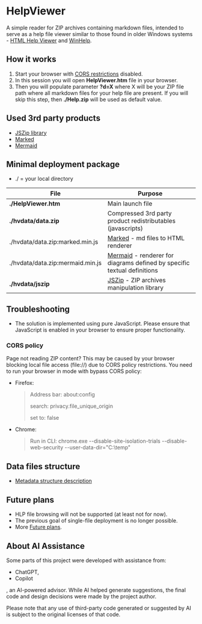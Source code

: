 # HelpViewer

A simple reader for ZIP archives containing markdown files, intended to serve as a help file viewer similar to those found in older Windows systems - [HTML Help Viewer][HTMLHW] and [WinHelp][WinHlp32].

## How it works

1. Start your browser with [CORS restrictions][bypassCORS] disabled.
2. In this session you will open **HelpViewer.htm** file in your browser.
3. Then you will populate parameter **?d=X** where X will be your ZIP file path where all markdown files for your help file are present. If you will skip this step, then **./Help.zip** will be used as default value.

## Used 3rd party products

- [JSZip library][JSZIP]
- [Marked][Marked]
- [Mermaid][Mermaid]

## Minimal deployment package

- ./ = your local directory

| File | Purpose |
|---|---|
| **./HelpViewer.htm** | Main launch file |
| **./hvdata/data.zip** | Compressed 3rd party product redistributables (javascripts) |
| ./hvdata/data.zip:marked.min.js | [Marked][Marked] - md files to HTML renderer |
| ./hvdata/data.zip:mermaid.min.js | [Mermaid][Mermaid] - renderer for diagrams defined by specific textual definitions |
| **./hvdata/jszip** | [JSZip][JSZIP] - ZIP archives manipulation library |

## Troubleshooting

- The solution is implemented using pure JavaScript. Please ensure that JavaScript is enabled in your browser to ensure proper functionality.

### CORS policy

Page not reading ZIP content? This may be caused by your browser blocking local file access (file://) due to CORS policy restrictions. 
You need to run your browser in mode with bypass CORS policy:
- Firefox:
  > Address bar: 
  about:config
  > 
  > search:
  privacy.file_unique_origin
  > 
  > set to:
  false
  
- Chrome:
  > Run in CLI:
  > chrome.exe --disable-site-isolation-trials --disable-web-security --user-data-dir="C:\temp"

## Data files structure

- [Metadata structure description][Structure]

## Future plans

- HLP file browsing will not be supported (at least not for now).
- The previous goal of single-file deployment is no longer possible.
- More [Future plans][FuturePlans].

## About AI Assistance

Some parts of this project were developed with assistance from:

- ChatGPT, 
- Copilot

, an AI-powered advisor. 
While AI helped generate suggestions, the final code and design decisions were made by the project author.

Please note that any use of third-party code generated or suggested by AI is subject to the original licenses of that code.

[HTMLHW]: https://learn.microsoft.com/en-us/previous-versions/windows/desktop/htmlhelp/about-the-html-help-viewer "HTML Help Viewer"
[WinHlp32]: https://blog.butras.cz/2013/11/jiz-od-verze-windows-vista-jiz-neni.html "WinHlp32"
[JSZIP]: http://jszip.org/ "JSZip JavaScript library - ZIP files manipulation"
[Marked]: https://marked.js.org/ "Marked JavaScript library - md files to HTML renderer"
[Structure]: FileMetadata.md "File metadata"
[FuturePlans]: FuturePlans.md "Future plans list"
[Mermaid]: https://mermaid.js.org/ "Mermaid library - renderer for diagrams defined by specific textual definitions"
[bypassCORS]: #cors-policy "Browser possibly blocking local file access (file://) due to CORS policy restrictions"